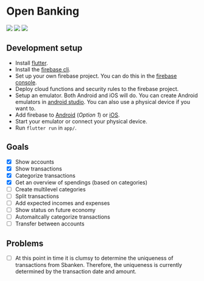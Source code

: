 # Open Banking
![](https://img.shields.io/badge/built%20with-firebase-orange.svg) ![](https://img.shields.io/badge/built%20with-flutter-blue.svg) ![](https://img.shields.io/badge/PRs-welcome-green.svg)

## Development setup
* Install [flutter](https://flutter.dev/docs/get-started/install).
* Install the [firebase cli](https://firebase.google.com/docs/cli).
* Set up your own firebase project. You can do this in the [firebase console](https://console.firebase.com).
* Deploy cloud functions and security rules to the firebase project.
* Setup an emulator. Both Android and iOS will do. You can create Android emulators in [android studio](https://developer.android.com/studio). You can also use a physical device if you want to.
* Add firebase to [Android](https://firebase.google.com/docs/android/setup) (*Option 1*) or [iOS](https://firebase.google.com/docs/ios/setup).
* Start your emulator or connect your physical device.
* Run `flutter run` in `app/`.

## Goals
* [x] Show accounts
* [x] Show transactions
* [x] Categorize transactions 
* [x] Get an overview of spendings (based on categories)
* [ ] Create multilevel categories
* [ ] Split transactions
* [ ] Add expected incomes and expenses 
* [ ] Show status on future economy
* [ ] Automaitcally categorize transactions
* [ ] Transfer between accounts

## Problems
* [ ] At this point in time it is clumsy to determine the uniqueness of transactions from Sbanken. Therefore, the uniqueness is currently determined by the transaction date and amount.

